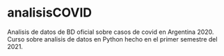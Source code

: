 # analisisCOVID
Analisis de datos de BD oficial sobre casos de covid en Argentina 2020.
Curso sobre analisis de datos en Python hecho en el primer semestre del 2021.
